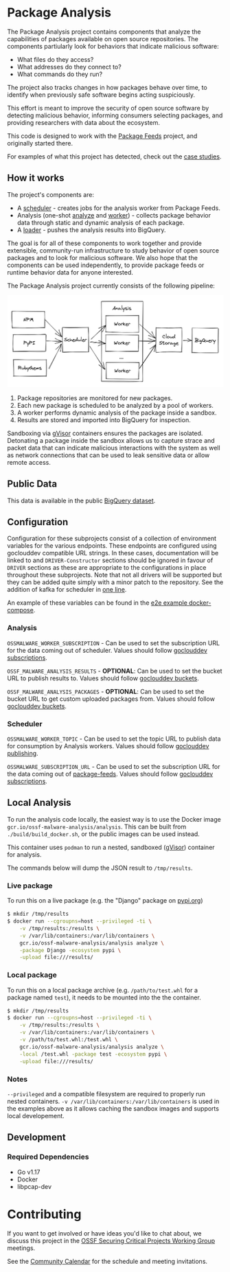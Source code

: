 # Package Analysis

The Package Analysis project contains components that analyze the capabilities of packages available on open source repositories. The components partiularly look for behaviors that indicate malicious software: 

- What files do they access? 
- What addresses do they connect to? 
- What commands do they run? 

The project also tracks changes in how packages behave over time, to identify when previously safe software begins acting suspiciously. 

This effort is meant to improve the security of open source software by detecting malicious behavior, informing consumers selecting packages, and providing researchers with data about the ecosystem. 

This code is designed to work with the
[Package Feeds](https://github.com/ossf/package-feeds) project,
and originally started there.

For examples of what this project has detected, check out the
[case studies](docs/case_studies.md).

## How it works

The project's components are:

- A [scheduler](./cmd/scheduler/) - creates jobs for the analysis worker from
  Package Feeds.
- Analysis (one-shot [analyze](./cmd/analyze/) and [worker](./cmd/worker/)) -
  collects package behavior data through static and dynamic analysis of each
  package.
- A [loader](./function/loader/) - pushes the analysis results into BigQuery.

The goal is for all of these components to work together and provide extensible,
community-run infrastructure to study behavior of open source packages and to
look for malicious software. We also hope that the components can be used
independently, to provide package feeds or runtime behavior data for anyone
interested.

The Package Analysis project currently consists of the following pipeline:

![image](docs/images/Pipeline%20diagram.png)

1. Package repositories are monitored for new packages.
1. Each new package is scheduled to be analyzed by a pool of workers.
1. A worker performs dynamic analysis of the package inside a sandbox.
1. Results are stored and imported into BigQuery for inspection.

Sandboxing via [gVisor](https://gvisor.dev/) containers ensures the packages are
isolated. Detonating a package inside the sandbox allows us to capture strace
and packet data that can indicate malicious interactions with the system as well
as network connections that can be used to leak sensitive data or allow remote
access.

## Public Data
This data is available in the public [BigQuery dataset](https://console.cloud.google.com/bigquery?d=packages&p=ossf-malware-analysis&t=analysis&page=table).

## Configuration

Configuration for these subprojects consist of a collection of environment
variables for the various endpoints. These endpoints are configured using
goclouddev compatible URL strings. In these cases, documentation will be linked
to and `DRIVER-Constructor` sections should be ignored in favour of `DRIVER`
sections as these are appropriate to the configurations in place throughout
these subprojects. Note that not all drivers will be supported but they can be
added quite simply with a minor patch to the repository. See the addition of
kafka for scheduler in
[one line](https://github.com/ossf/package-analysis/commit/985ab76a67d29d2fc8582b3920643e7eb963da8a#diff-8565ef29cfb886db7902792675eddce1e7a0ccfe33428a59e7f2e365b354af88R12).

An example of these variables can be found in the
[e2e example docker-compose](examples/e2e/docker-compose.yml).

### Analysis

`OSSMALWARE_WORKER_SUBSCRIPTION` - Can be used to set the subscription URL for
the data coming out of scheduler. Values should follow
[goclouddev subscriptions](https://gocloud.dev/howto/pubsub/subscribe/).

`OSSF_MALWARE_ANALYSIS_RESULTS` - **OPTIONAL**: Can be used to set the bucket
URL to publish results to. Values should follow
[goclouddev buckets](https://gocloud.dev/howto/blob/).

`OSSF_MALWARE_ANALYSIS_PACKAGES` - **OPTIONAL**: Can be used to set the bucket
URL to get custom uploaded packages from. Values should follow
[goclouddev buckets](https://gocloud.dev/howto/blob/).

### Scheduler

`OSSMALWARE_WORKER_TOPIC` - Can be used to set the topic URL to publish data for
consumption by Analysis workers. Values should follow
[goclouddev publishing](https://gocloud.dev/howto/pubsub/publish/).

`OSSMALWARE_SUBSCRIPTION_URL` - Can be used to set the subscription URL for the
data coming out of [package-feeds](https://github.com/ossf/package-feeds).
Values should follow
[goclouddev subscriptions](https://gocloud.dev/howto/pubsub/subscribe/).

## Local Analysis

To run the analysis code locally, the easiest way is to use the Docker image
`gcr.io/ossf-malware-analysis/analysis`. This can be built from
`./build/build_docker.sh`, or the public images can be used instead.

This container uses `podman` to run a nested, sandboxed ([gVisor]) container for
analysis.

The commands below will dump the JSON result to `/tmp/results`.

[gVisor]: https://gvisor.dev/

### Live package

To run this on a live package (e.g. the "Django" package on
[pypi.org](https://pypi.org))

```bash
$ mkdir /tmp/results
$ docker run --cgroupns=host --privileged -ti \
    -v /tmp/results:/results \
    -v /var/lib/containers:/var/lib/containers \
    gcr.io/ossf-malware-analysis/analysis analyze \
    -package Django -ecosystem pypi \
    -upload file:///results/
```

### Local package

To run this on a local package archive (e.g. `/path/to/test.whl` for a package
named `test`), it needs to be mounted into the the container.

```bash
$ mkdir /tmp/results
$ docker run --cgroupns=host --privileged -ti \
    -v /tmp/results:/results \
    -v /var/lib/containers:/var/lib/containers \
    -v /path/to/test.whl:/test.whl \
    gcr.io/ossf-malware-analysis/analysis analyze \
    -local /test.whl -package test -ecosystem pypi \
    -upload file:///results/
```

### Notes

`--privileged` and a compatible filesystem are required to properly run nested
containers. `-v /var/lib/containers:/var/lib/containers` is used in the
examples above as it allows caching the sandbox images and supports local
developement.


## Development

### Required Dependencies

- Go v1.17
- Docker
- libpcap-dev

# Contributing

If you want to get involved or have ideas you'd like to chat about, we discuss this project in the [OSSF Securing Critical Projects Working Group](https://github.com/ossf/wg-securing-critical-projects) meetings.

See the [Community Calendar](https://calendar.google.com/calendar?cid=czYzdm9lZmhwNWk5cGZsdGI1cTY3bmdwZXNAZ3JvdXAuY2FsZW5kYXIuZ29vZ2xlLmNvbQ) for the schedule and meeting invitations.
